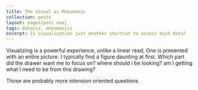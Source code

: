```yaml
---
title: The Visual as Mneumonic
collection: posts
layout: pages/post.nunj
tags: dataviz, mneumonics
excerpt: Is visualization just another shortcut to access much data?
---
```


Visualizing is a powerful experience, unlike a linear read, One is presented with an entire picture. I typically find a figure daunting at first. Which part did the drawer want me to focus on? where should i be looking? am I getting what I need to be from this drawing?

Those are probably more intension oriented questions 

